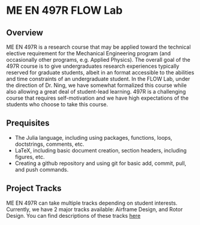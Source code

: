 # ME EN 497R FLOW Lab

## Overview
ME EN 497R is a research course that may be applied toward the technical elective requirement for the Mechanical Engineering program (and occasionally other programs, e.g. Applied Physics).
The overall goal of the 497R course is to give undergraduates research experiences typically reserved for graduate students, albeit in an format accessible to the abilities and time constraints of an undergraduate student.
In the FLOW Lab, under the direction of Dr. Ning, we have somewhat formalized this course while also allowing a great deal of student-lead learning.
497R is a challenging course that requires self-motivation and we have high expectations of the students who choose to take this course.

## Prequisites

 - The Julia language, including using packages, functions, loops, doctstrings, comments, etc.
 - LaTeX, including basic document creation, section headers, including figures, etc.
 - Creating a github repository and using git for basic add, commit, pull, and push commands.

## Project Tracks

ME EN 497R can take multiple tracks depending on student interests.  Currently, we have 2 major tracks available: Airframe Design, and Rotor Design.  You can find descriptions of these tracks [here](./track_descriptions)
